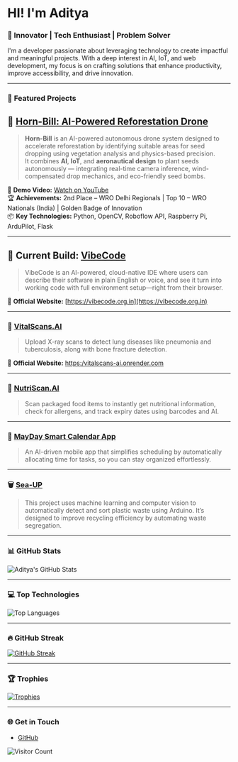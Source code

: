 # HI! I'm Aditya

### 🚀 Innovator | Tech Enthusiast | Problem Solver

I'm a developer passionate about leveraging technology to create impactful and meaningful projects. With a deep interest in AI, IoT, and web development, my focus is on crafting solutions that enhance productivity, improve accessibility, and drive innovation.

---

### 🌟 **Featured Projects**

## 🦅 [Horn-Bill: AI-Powered Reforestation Drone](https://github.com/BENi-Aditya/Horn-Bill)
> **Horn-Bill** is an AI-powered autonomous drone system designed to accelerate reforestation by identifying suitable areas for seed dropping using vegetation analysis and physics-based precision.  
> It combines **AI**, **IoT**, and **aeronautical design** to plant seeds autonomously — integrating real-time camera inference, wind-compensated drop mechanics, and eco-friendly seed bombs.

🔗 **Demo Video:** [Watch on YouTube](https://youtu.be/Dli05LBOTP0?si=PgmaH651zJaTnFXT)  
🏆 **Achievements:** 2nd Place – WRO Delhi Regionals | Top 10 – WRO Nationals (India) | Golden Badge of Innovation  
📦 **Key Technologies:** Python, OpenCV, Roboflow API, Raspberry Pi, ArduPilot, Flask

---

## 🚀 Current Build: [VibeCode](https://github.com/BENi-Aditya/VibeCode-MVP)
> VibeCode is an AI-powered, cloud-native IDE where users can describe their software in plain English or voice, and see it turn into working code with full environment setup—right from their browser.

🔗 **Official Website:** [https://vibecode.org.in](https://vibecode.org.in)

---

### 🔬 [VitalScans.AI](https://github.com/BENi-Aditya/VitalScans.AI)
> Upload X-ray scans to detect lung diseases like pneumonia and tuberculosis, along with bone fracture detection.

🔗 **Official Website:** [https:/vitalscans-ai.onrender.com](https://vitalscans-ai.onrender.com)

---

### 🥗 [NutriScan.AI](https://github.com/BENi-Aditya/BENi_AI_Nutritional_Tracker)
> Scan packaged food items to instantly get nutritional information, check for allergens, and track expiry dates using barcodes and AI.

---

### 📆 [MayDay Smart Calendar App](https://github.com/BENi-Aditya/Calendar_app)
> An AI-driven mobile app that simplifies scheduling by automatically allocating time for tasks, so you can stay organized effortlessly.

---

### 🗑️ [Sea-UP](https://github.com/BENi-Aditya/Waste-Segregation-with-Roboflow-and-Arduino)
> This project uses machine learning and computer vision to automatically detect and sort plastic waste using Arduino. It’s designed to improve recycling efficiency by automating waste segregation.

---

### 📊 **GitHub Stats**

![Aditya's GitHub Stats](https://github-readme-stats.vercel.app/api?username=BENi-Aditya&show_icons=true&theme=vue-dark)

---

### 💻 **Top Technologies**

![Top Languages](https://github-readme-stats.vercel.app/api/top-langs/?username=BENi-Aditya&layout=compact&theme=vue-dark)

---

### 🔥 **GitHub Streak**

[![GitHub Streak](https://github-readme-streak-stats.herokuapp.com/?user=BENi-Aditya&theme=vue-dark)](https://git.io/streak-stats)

---

### 🏆 **Trophies**

[![Trophies](https://github-profile-trophy.vercel.app/?username=BENi-Aditya&theme=vue-dark)](https://github.com/ryo-ma/github-profile-trophy)

---

### 🌐 **Get in Touch**
- [GitHub](https://github.com/BENi-Aditya)

![Visitor Count](https://komarev.com/ghpvc/?username=BENi-Aditya&color=blue)
